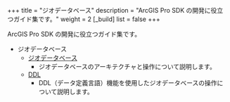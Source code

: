 +++
title = "ジオデータベース"
description = "ArcGIS Pro SDK の開発に役立つガイド集です。"
weight = 2
[_build]
list = false
+++

ArcGIS Pro SDK の開発に役立つガイド集です。

* ジオデータベース
  * [ジオデータベース](https://github.com/EsriJapan/arcgis-pro-sdk/wiki/ProConcepts-Geodatabase)  
    * ジオデータベースのアーキテクチャと操作について説明します。
  * [DDL](https://github.com/EsriJapan/arcgis-pro-sdk/wiki/ProConcepts-DDL)  
    * DDL（データ定義言語）機能を使用したジオデータベースの操作について説明します。
